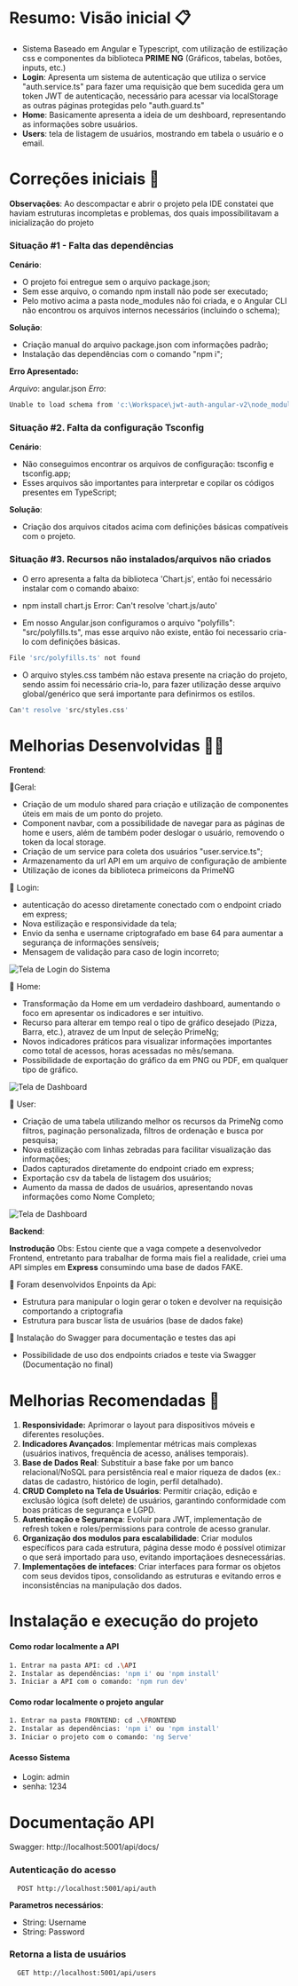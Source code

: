 # Resumo: Visão inicial 📋

- Sistema Baseado em Angular e Typescript, com utilização de estilização css e componentes da biblioteca **PRIME NG** (Gráficos, tabelas, botões, inputs, etc.)
- **Login**: Apresenta um sistema de autenticação que utiliza o service "auth.service.ts" para fazer uma requisição que bem sucedida gera um token JWT de autenticação, necessário para acessar via localStorage as outras páginas protegidas pelo "auth.guard.ts"
- **Home**: Basicamente apresenta a ideia de um deshboard, representando as informações sobre usuários.
- **Users**: tela de listagem de usuários, mostrando em tabela o usuário e o email.

# Correções iniciais 🔧

**Observações**:
Ao descompactar e abrir o projeto pela IDE constatei que haviam estruturas incompletas e problemas, dos quais impossibilitavam a inicialização do projeto

### Situação #1 - Falta das dependências

**Cenário**:

- O projeto foi entregue sem o arquivo package.json;
- Sem esse arquivo, o comando npm install não pode ser executado;
- Pelo motivo acima a pasta node_modules não foi criada, e o Angular CLI não encontrou os arquivos internos necessários (incluindo o schema);

**Solução**:

- Criação manual do arquivo package.json com informações padrão;
- Instalação das dependências com o comando "npm i";

**Erro Apresentado:**

_Arquivo_: angular.json
_Erro_: 
```bash
Unable to load schema from 'c:\Workspace\jwt-auth-angular-v2\node_modules\@angular\cli\lib\config\schema.json': Schema not found: file:///c:/Workspace/jwt-auth-angular-v2/node_modules/@angular/cli/lib/config/schema.json.
```

### Situação #2. Falta da configuração Tsconfig

**Cenário**:

- Não conseguimos encontrar os arquivos de configuração: tsconfig e tsconfig.app;
- Esses arquivos são importantes para interpretar e copilar os códigos presentes em TypeScript;

**Solução**:

- Criação dos arquivos citados acima com definições básicas compatíveis com o projeto.

### Situação #3. Recursos não instalados/arquivos não criados

- O erro apresenta a falta da biblioteca 'Chart.js', então foi necessário instalar com o comando abaixo:
- npm install chart.js
  Error: Can't resolve 'chart.js/auto'

- Em nosso Angular.json configuramos o arquivo "polyfills": "src/polyfills.ts", mas esse arquivo não existe, então foi necessario cria-lo com definições básicas.
  
```bash
File 'src/polyfills.ts' not found
```
- O arquivo styles.css também não estava presente na criação do projeto, sendo assim foi necessário cria-lo, para fazer utilização desse arquivo global/genérico que será importante para definirmos os estilos.
  
```bash
Can't resolve 'src/styles.css'
```
# Melhorias Desenvolvidas 👨‍💻

**Frontend**:

📌Geral:

- Criação de um modulo shared para criação e utilização de componentes úteis em mais de um ponto do projeto.
- Component navbar, com a possibilidade de navegar para as páginas de home e users, além de também poder deslogar o usuário, removendo o token da local storage.
- Criação de um service para coleta dos usuários "user.service.ts";
- Armazenamento da url API em um arquivo de configuração de ambiente
- Utilização de icones da biblioteca primeicons da PrimeNG

📌 Login:

- autenticação do acesso diretamente conectado com o endpoint criado em express;
- Nova estilização e responsividade da tela;
- Envio da senha e username criptografado em base 64 para aumentar a segurança de informações sensíveis;
- Mensagem de validação para caso de login incorreto;
  
![Tela de Login do Sistema](Evidências/Login.png)

📌 Home:

- Transformação da Home em um verdadeiro dashboard, aumentando o foco em apresentar os indicadores e ser intuitivo.
- Recurso para alterar em tempo real o tipo de gráfico desejado (Pizza, Barra, etc.), atravez de um Input de seleção PrimeNg;
- Novos indicadores práticos para visualizar informações importantes como total de acessos, horas acessadas no mês/semana.
- Possibilidade de exportação do gráfico da em PNG ou PDF, em qualquer tipo de gráfico.
  
![Tela de Dashboard](Evidências/Dashboard.png)

📌 User:

- Criação de uma tabela utilizando melhor os recursos da PrimeNg como filtros, paginação personalizada, filtros de ordenação e busca por pesquisa;
- Nova estilização com linhas zebradas para facilitar visualização das informações;
- Dados capturados diretamente do endpoint criado em express;
- Exportação csv da tabela de listagem dos usuários;
- Aumento da massa de dados de usuários, apresentando novas informações como Nome Completo;
  
![Tela de Dashboard](Evidências/Dashboard.png)

**Backend**:

**Instrodução**
Obs: Estou ciente que a vaga compete a desenvolvedor Frontend, entretanto para trabalhar de forma mais fiel a realidade, criei uma API simples em **Express** consumindo uma base de dados FAKE.

📌 Foram desenvolvidos Enpoints da Api:

- Estrutura para manipular o login gerar o token e devolver na requisição comportando a criptografia
- Estrutura para buscar lista de usuários (base de dados fake)

📌 Instalação do Swagger para documentação e testes das api

- Possibilidade de uso dos endpoints criados e teste via Swagger
  (Documentação no final)

# Melhorias Recomendadas 🚀
1. **Responsividade:** Aprimorar o layout para dispositivos móveis e diferentes resoluções.
2. **Indicadores Avançados**: Implementar métricas mais complexas (usuários inativos, frequência de acesso, análises temporais).
3. **Base de Dados Real**: Substituir a base fake por um banco relacional/NoSQL para persistência real e maior riqueza de dados (ex.: datas de cadastro, histórico de login, perfil detalhado).
4. **CRUD Completo na Tela de Usuários**: Permitir criação, edição e exclusão lógica (soft delete) de usuários, garantindo conformidade com boas práticas de segurança e LGPD.
5. **Autenticação e Segurança**: Evoluir para JWT, implementação de refresh token e roles/permissions para controle de acesso granular.
6. **Organização dos modulos para escalabilidade**: Criar modulos específicos para cada estrutura, página desse modo é possível otimizar o que será importado para uso, evitando importaçãoes desnecessárias.
7. **Implementações de intefaces**: Criar interfaces para formar os objetos com seus devidos tipos, consolidando as estruturas e evitando erros e inconsistências na manipulação dos dados.

# Instalação e execução do projeto 
#### Como rodar localmente a API


```bash
1. Entrar na pasta API: cd .\API
2. Instalar as dependências: 'npm i' ou 'npm install'
3. Iniciar a API com o comando: 'npm run dev'
```
#### Como rodar localmente o projeto angular


```bash
1. Entrar na pasta FRONTEND: cd .\FRONTEND
2. Instalar as dependências: 'npm i' ou 'npm install'
3. Iniciar o projeto com o comando: 'ng Serve'
```
#### Acesso Sistema

- Login: admin
- senha: 1234


# Documentação API
Swagger: http://localhost:5001/api/docs/

### Autenticação do acesso

```http
  POST http://localhost:5001/api/auth
```
**Parametros necessários**: 
- String: Username
- String: Password

### Retorna a lista de usuários

```http
  GET http://localhost:5001/api/users
```

